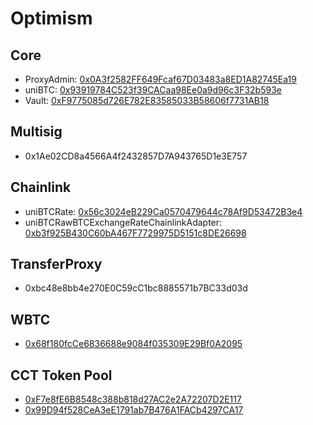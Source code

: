# Optimism

## Core

- ProxyAdmin: [0x0A3f2582FF649Fcaf67D03483a8ED1A82745Ea19](https://optimistic.etherscan.io/address/0x0A3f2582FF649Fcaf67D03483a8ED1A82745Ea19)
- uniBTC: [0x93919784C523f39CACaa98Ee0a9d96c3F32b593e](https://optimistic.etherscan.io/address/0x93919784C523f39CACaa98Ee0a9d96c3F32b593e)
- Vault: [0xF9775085d726E782E83585033B58606f7731AB18](https://optimistic.etherscan.io/address/0xF9775085d726E782E83585033B58606f7731AB18)

## Multisig

- 0x1Ae02CD8a4566A4f2432857D7A943765D1e3E757

## Chainlink

- uniBTCRate: [0x56c3024eB229Ca0570479644c78Af9D53472B3e4](https://optimistic.etherscan.io/address/0x56c3024eB229Ca0570479644c78Af9D53472B3e4)
- uniBTCRawBTCExchangeRateChainlinkAdapter: [0xb3f925B430C60bA467F7729975D5151c8DE26698](https://optimistic.etherscan.io/address/0xb3f925B430C60bA467F7729975D5151c8DE26698)

## TransferProxy

- 0xbc48e8bb4e270E0C59cC1bc8885571b7BC33d03d

## WBTC

- [0x68f180fcCe6836688e9084f035309E29Bf0A2095](https://optimistic.etherscan.io/address/0x68f180fcCe6836688e9084f035309E29Bf0A2095)

## CCT Token Pool

- [0xF7e8fE6B8548c388b818d27AC2e2A72207D2E117](https://optimistic.etherscan.io/address/0xF7e8fE6B8548c388b818d27AC2e2A72207D2E117)
- [0x99D94f528CeA3eE1791ab7B476A1FACb4297CA17](https://optimistic.etherscan.io/address/0x99D94f528CeA3eE1791ab7B476A1FACb4297CA17)

